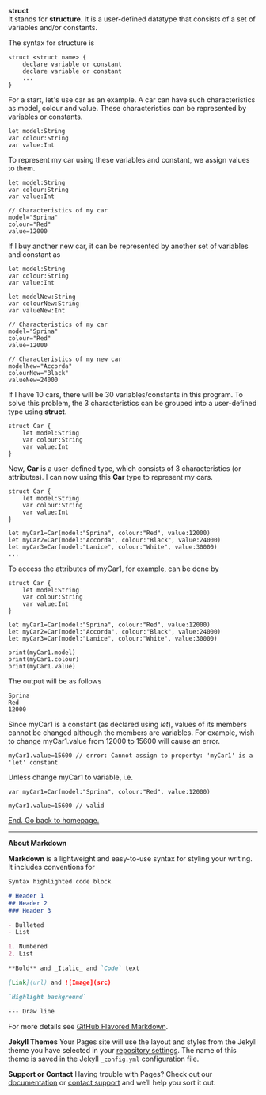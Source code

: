 **struct**  
It stands for **structure**. It is a user-defined datatype that consists of a set of variables and/or constants.  
  
The syntax for structure is
```
struct <struct name> {
    declare variable or constant
    declare variable or constant
    ...
}
```
For a start, let's use car as an example. A car can have such characteristics as model, colour and value. These characteristics can be represented by variables or constants.
```
let model:String
var colour:String
var value:Int
```
To represent my car using these variables and constant, we assign values to them.
```
let model:String
var colour:String
var value:Int

// Characteristics of my car
model="Sprina"
colour="Red"
value=12000
```
If I buy another new car, it can be represented by another set of variables and constant as
```
let model:String
var colour:String
var value:Int

let modelNew:String
var colourNew:String
var valueNew:Int

// Characteristics of my car
model="Sprina"
colour="Red"
value=12000

// Characteristics of my new car
modelNew="Accorda"
colourNew="Black"
valueNew=24000
```
If I have 10 cars, there will be 30 variables/constants in this program. To solve this problem, the 3 characteristics can be grouped into a user-defined type using **struct**.
```
struct Car {
    let model:String
    var colour:String
    var value:Int
}
```
Now, **Car** is a user-defined type, which consists of 3 characteristics (or attributes). I can now using this **Car** type to represent my cars.
```
struct Car {
    let model:String
    var colour:String
    var value:Int
}

let myCar1=Car(model:"Sprina", colour:"Red", value:12000)
let myCar2=Car(model:"Accorda", colour:"Black", value:24000)
let myCar3=Car(model:"Lanice", colour:"White", value:30000)
...
```
To access the attributes of myCar1, for example, can be done by
```
struct Car {
    let model:String
    var colour:String
    var value:Int
}

let myCar1=Car(model:"Sprina", colour:"Red", value:12000)
let myCar2=Car(model:"Accorda", colour:"Black", value:24000)
let myCar3=Car(model:"Lanice", colour:"White", value:30000)

print(myCar1.model)
print(myCar1.colour)
print(myCar1.value)
```
The output will be as follows
```
Sprina
Red
12000
```
Since myCar1 is a constant (as declared using *let*), values of its members cannot be changed although the members are variables. For example, wish to change myCar1.value from 12000 to 15600 will cause an error.
```
myCar1.value=15600 // error: Cannot assign to property: 'myCar1' is a 'let' constant
```
Unless change myCar1 to variable, i.e.
```
var myCar1=Car(model:"Sprina", colour:"Red", value:12000)

myCar1.value=15600 // valid
```

  
  
  
[End. Go back to homepage.](https://siewmeng.github.io/swift/)

-------------------------------------------------------------------------

**About Markdown**

**Markdown** is a lightweight and easy-to-use syntax for styling your writing. It includes conventions for

```markdown
Syntax highlighted code block

# Header 1
## Header 2
### Header 3

- Bulleted
- List

1. Numbered
2. List

**Bold** and _Italic_ and `Code` text

[Link](url) and ![Image](src)

`Highlight background`

--- Draw line

```
For more details see [GitHub Flavored Markdown](https://guides.github.com/features/mastering-markdown/).

**Jekyll Themes**
Your Pages site will use the layout and styles from the Jekyll theme you have selected in your [repository settings](https://github.com/siewmeng/sm/settings). The name of this theme is saved in the Jekyll `_config.yml` configuration file.

**Support or Contact**
Having trouble with Pages? Check out our [documentation](https://help.github.com/categories/github-pages-basics/) or [contact support](https://github.com/contact) and we’ll help you sort it out.
